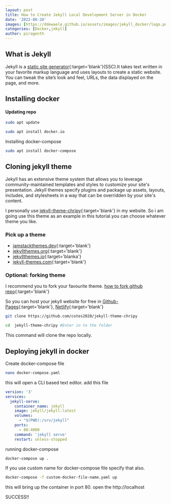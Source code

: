 ```yaml
---
layout: post
title: How to Create Jekyll Local Development Server in Docker
date: '2022-08-20'
images: [https://ddewaele.github.io/assets/images/jekyll_docker/logo.png]
categories: [Docker,jekyll]
author: piragenth
---
```


## What is Jekyll
Jekyll is a [static site generator](https://www.cloudflare.com/learning/performance/static-site-generator/#:~:text=A%20static%20site%20generator%20is,to%20users%20ahead%20of%20time.){:target='blank'}(SSC).It takes text written in your favorite markup language and uses layouts to create a static website. You can tweak the site’s look and feel, URLs, the data displayed on the page, and more.

## Installing docker
#### Updating repo 
```bash
sudo apt update 
```
```bash 
sudo apt install docker.io
```
Installing docker-compose

```bash 
sudo apt install docker-compose
```
## Cloning jekyll theme

Jekyll has an extensive theme system that allows you to leverage community-maintained templates and styles to customize your site's presentation. Jekyll themes specify plugins and package up assets, layouts, includes, and stylesheets in a way that can be overridden by your site's content.

I personally use [jekyll-theme-chripy](https://github.com/cotes2020/jekyll-theme-chripy){:target='blank'} in my website. So i am going use this theme as an example in this tutorial.you can choose whatever theme you like.

### Pick up a theme

* [jamstackthemes.dev](https://jamstackthemes.dev){:target='blank'}
* [jekyllthemes.org](https://jekllthemes.org){:target='blank'}
* [jekyllthemes.io](https://jekyllthemes.io){:target='blanka'}
* [jekyll-themes.com](https://jekyll-themes.com){:target='blank'}



### Optional: forking theme

I recommend you to fork your favourite theme.
[how to fork github repo](https://blog.devgenius.io/how-to-fork-a-repository-and-push-and-pull-with-github-48b296b2b623){:target='blank'}




 So you can host your jekyll website for free in [Github-Pages](https://pages.github.com/){:target='blank'}, [Netlify](https://www.netlify.com/){:target='blank'}



```bash
git clone https://github.com/cotes2020/jekyll-theme-chripy

cd  jekyll-theme-chripy #Enter in to the folder
```

This command will clone the repo locally.




## Deploying jekyll in docker

Create docker-compose file 
```bash 
nano docker-compose.yaml
```
this will open a CLI based text editor.
add this file 

```yaml
version: '3'
services:
  jekyll-serve:
    container_name: jekyll
    image: jekyll/jekyll:latest
    volumes:
      - "$(PWD):/srv/jekyll"
    ports:
      - 80:4000
    command: 'jekyll serve'
    restart: unless-stopped
```

running docker-compose

```bash 
docker-compose up .
```
If you use custom name for docker-compose file specify that also.
```bash 
docker-compose -f custom-docker-file-name.yaml up 
```

this will bring up the container in port 80.
open the http://localhost 

SUCCESS!!
